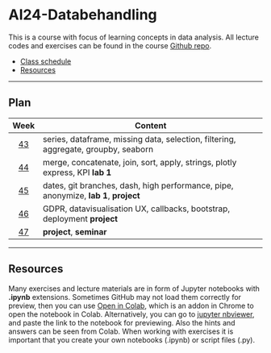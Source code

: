 # AI24-Databehandling

This is a course with focus of learning concepts in data analysis. All lecture codes and exercises can be found in the course [Github repo][ghr].

[ghr]: https://github.com/pr0fez/AI24-Databehandling

- [Class schedule](https://github.com/pr0fez/AI24-Databehandling/blob/main/Schedule_Databehandling_AI22.md)
- [Resources](https://github.com/pr0fez/AI24-Databehandling/tree/main/Resources)

---

## Plan

|    Week     | Content                                                                              |
| :---------: | ------------------------------------------------------------------------------------ |
| [43][week1] | series, dataframe, missing data, selection, filtering, aggregate, groupby, seaborn   |
| [44][week2] | merge, concatenate, join, sort, apply, strings, plotly express, KPI **lab 1**        |
| [45][week3] | dates, git branches, dash, high performance, pipe, anonymize, **lab 1**, **project** |
| [46][week4] | GDPR, datavisualisation UX, callbacks, bootstrap, deployment **project**             |
| [47][week5] | **project**, **seminar**                                                             |

[week1]: https://github.com/pr0fez/AI24-Databehandling/blob/main/Resources/week1.md
[week2]: https://github.com/pr0fez/AI24-Databehandling/blob/main/Resources/week2.md
[week3]: https://github.com/pr0fez/AI24-Databehandling/blob/main/Resources/week3.md
[week4]: https://github.com/pr0fez/AI24-Databehandling/blob/main/Resources/week4.md
[week5]: https://github.com/pr0fez/AI24-Databehandling/blob/main/Resources/week5.md

---

## Resources

Many exercises and lecture materials are in form of Jupyter notebooks with **.ipynb** extensions. Sometimes GitHub may not load them correctly for preview, then you can use [Open in Colab][colab_addon], which is an addon in Chrome to open the notebook in Colab. Alternatively, you can go to [jupyter nbviewer][nbviewer], and paste the link to the notebook for previewing. Also the hints and answers can be seen from Colab. When working with exercises it is important that you create your own notebooks (.ipynb) or script files (.py).

[nbviewer]: https://nbviewer.jupyter.org/
[colab_addon]: https://chrome.google.com/webstore/detail/open-in-colab/iogfkhleblhcpcekbiedikdehleodpjo?hl=sv
